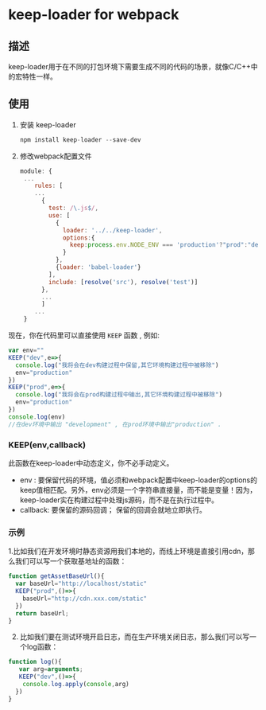 # keep-loader for webpack

## 描述

keep-loader用于在不同的打包环境下需要生成不同的代码的场景，就像C/C++中的宏特性一样。

## 使用

1. 安装 keep-loader 

   ```javascript
   npm install keep-loader --save-dev
   ```

2. 修改webpack配置文件

   ```javascript
   module: {
    ...
       rules: [
       ...
         {
           test: /\.js$/,
           use: [
             {
               loader: '../../keep-loader',
               options:{
                 keep:process.env.NODE_ENV === 'production'?"prod":"dev"
               }
             },
             {loader: 'babel-loader'}
           ],
           include: [resolve('src'), resolve('test')]
         },
         ...
         ]
       ...  
    }
   ```

现在，你在代码里可以直接使用 `KEEP`  函数 , 例如:

```javascript
var env=""
KEEP("dev",e=>{
  console.log("我将会在dev构建过程中保留,其它环境构建过程中被移除")
  env="production"
})
KEEP("prod",e=>{
  console.log("我将会在prod构建过程中输出,其它环境构建过程中被移除")
  env="production"
})
console.log(env)
//在dev环境中输出 "development" , 在prod环境中输出"production" .
```

### KEEP(env,callback)

此函数在keep-loader中动态定义，你不必手动定义。

- env : 要保留代码的环境，值必须和webpack配置中keep-loader的options的keep值相匹配。另外，env必须是一个字符串直接量，而不能是变量！因为，keep-loader实在构建过程中处理js源码，而不是在执行过程中。
- callback: 要保留的源码回调； 保留的回调会就地立即执行。

### 示例

1.比如我们在开发环境时静态资源用我们本地的，而线上环境是直接引用cdn，那么我们可以写一个获取基地址的函数：

```javascript
function getAssetBaseUrl(){
  var baseUrl="http://localhost/static"
  KEEP("prod",()=>{
    baseUrl="http://cdn.xxx.com/static"
  })
  return baseUrl;
}
```

2. 比如我们要在测试环境开启日志，而在生产环境关闭日志，那么我们可以写一个log函数：

```javascript
function log(){
   var arg=arguments;
   KEEP("dev",()=>{
    console.log.apply(console,arg)
  })
}
```

